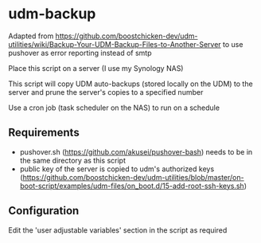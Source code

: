 # udm-backup

Adapted from https://github.com/boostchicken-dev/udm-utilities/wiki/Backup-Your-UDM-Backup-Files-to-Another-Server to use pushover as error reporting instead of smtp

Place this script on a server (I use my Synology NAS) 

This script will copy UDM auto-backups (stored locally on the UDM) to the server and prune the server's copies to a specified number

Use a cron job (task scheduler on the NAS) to run on a schedule


## Requirements
- pushover.sh (https://github.com/akusei/pushover-bash) needs to be in the same directory as this script
- public key of the server is copied to udm's authorized keys (https://github.com/boostchicken-dev/udm-utilities/blob/master/on-boot-script/examples/udm-files/on_boot.d/15-add-root-ssh-keys.sh)

## Configuration
Edit the 'user adjustable variables' section in the script as required

